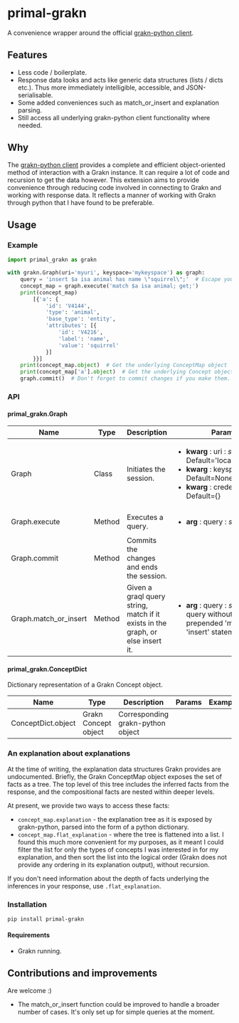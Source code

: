 # primal-grakn

A convenience wrapper around the official [grakn-python client](https://github.com/graknlabs/grakn/tree/master/client_python).

## Features

- Less code / boilerplate.
- Response data looks and acts like generic data structures (lists / dicts etc.). Thus more immediately intelligible, accessible, and JSON-serialisable.
- Some added conveniences such as match_or_insert and explanation parsing.
- Still access all underlying grakn-python client functionality where needed.

## Why

The [grakn-python client](https://github.com/graknlabs/grakn/tree/master/client_python) provides a complete and efficient object-oriented method of interaction with a Grakn instance. It can require a lot of code and recursion to get the data however. This extension aims to provide convenience through reducing code involved in connecting to Grakn and working with response data. It reflects a manner of working with Grakn through python that I have found to be preferable.

## Usage

### Example

```python
import primal_grakn as grakn

with grakn.Graph(uri='myuri', keyspace='mykeyspace') as graph:
    query = 'insert $a isa animal has name \"squirrel\";'  # Escape your quotes, or use a raw string
    concept_map = graph.execute('match $a isa animal; get;')
    print(concept_map)
        [{'a': {
            'id': 'V4144',
            'type': 'animal',
            'base_type': 'entity',
            'attributes': [{
                'id': 'V4216',
                'label': 'name',
                'value': 'squirrel'
            }]
        }}]
    print(concept_map.object)  # Get the underlying ConceptMap object
    print(concept_map['a'].object)  # Get the underlying Concept object
    graph.commit()  # Don't forget to commit changes if you make them. N.B. this also closes the session
```

### API

#### primal_grakn.Graph

| Name | Type | Description | Params | Example |
| --- | --- |--- | --- | --- |
| Graph | Class | Initiates the session. | <ul><li>**kwarg** : uri : *string* : Default='localhost:48555'</li><li>**kwarg** : keyspace : *string* : Default=None</li><li>**kwarg** : credentials : *dict* : Default={}</li></ul> |
Graph.execute | Method | Executes a query. | <ul><li>**arg** : query : *string*</li></ul> | execute('match $a isa animal') |
| Graph.commit | Method | Commits the changes and ends the session. | |
| Graph.match_or_insert | Method | Given a graql query string, match if it exists in the graph, or else insert it. | <ul><li>**arg** : query : *string* : graql query without a prepended 'match' or 'insert' statement</li></ul> | match_or_insert('$a isa animal has name \\"squirrel\\";')

#### primal_grakn.ConceptDict

Dictionary representation of a Grakn Concept object.

Name | Type | Description | Params | Example
| --- | --- | --- | --- | --- |
| ConceptDict.object | Grakn Concept object | Corresponding grakn-python object |  |  |

### An explanation about explanations

At the time of writing, the explanation data structures Grakn provides are undocumented. Briefly, the Grakn ConceptMap object exposes the set of facts as a tree. The top level of this tree includes the inferred facts from the response, and the compositional facts are nested within deeper levels.

At present, we provide two ways to access these facts:

- `concept_map.explanation` - the explanation tree as it is exposed by grakn-python, parsed into the form of a python dictionary.
- `concept_map.flat_explanation` - where the tree is flattened into a list. I found this much more convenient for my purposes, as it meant I could filter the list for only the types of concepts I was interested in for my explanation, and then sort the list into the logical order (Grakn does not provide any ordering in its explanation output), without recursion.

If you don't need information about the depth of facts underlying the inferences in your response, use `.flat_explanation`.

### Installation

```bash
pip install primal-grakn
```

#### Requirements

- Grakn running.

## Contributions and improvements

Are welcome :)

- The match_or_insert function could be improved to handle a broader number of cases. It's only set up for simple queries at the moment.